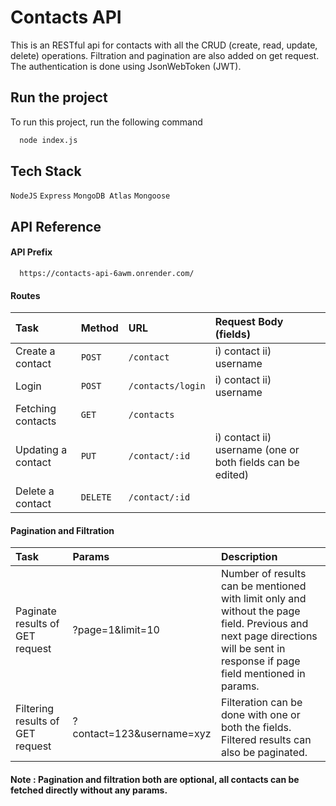 
# Contacts API

This is an RESTful api for contacts with all the CRUD (create, read, update, delete) operations. Filtration and pagination are also added on get request. The authentication is done using JsonWebToken (JWT).
## Run the project

To run this project, run the following command

```bash
  node index.js
```


## Tech Stack

`NodeJS` `Express` `MongoDB Atlas` `Mongoose`


## API Reference

#### API Prefix

```http
  https://contacts-api-6awm.onrender.com/
```


#### Routes

| Task | Method | URL | Request Body (fields) |
| :- | :- | :- | :- |
| Create a contact | `POST` | `/contact` | i) contact ii) username |
| Login | `POST` | `/contacts/login` | i) contact ii) username |
| Fetching contacts | `GET` | `/contacts` | |
| Updating a contact | `PUT` | `/contact/:id` |  i) contact ii) username (one or both fields can be edited) |
| Delete a contact | `DELETE` | `/contact/:id` | |

#### Pagination and Filtration
| Task | Params | Description |
| :- | :- | :- |
| Paginate results of GET request | ?page=1&limit=10 | Number of results can be mentioned with limit only and without the page field. Previous and next page directions will be sent in response if page field mentioned in params. |
| Filtering results of GET request | ?contact=123&username=xyz | Filteration can be done with one or both the fields. Filtered results can also be paginated. |

#### Note : Pagination and filtration both are optional, all contacts can be fetched directly without any params.